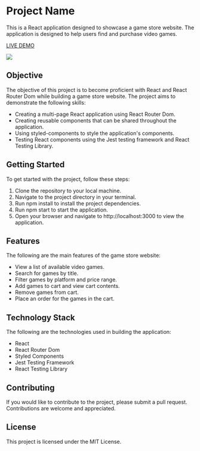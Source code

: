 # Project Name

This is a React application designed to showcase a game store website. The application is designed to help users find and purchase video games.

[LIVE DEMO](https://react-ecommerce-store.herokuapp.com/)

![](/src/assets/Store%20Page.png)

## Objective

The objective of this project is to become proficient with React and React Router Dom while building a game store website. The project aims to demonstrate the following skills:

- Creating a multi-page React application using React Router Dom.
- Creating reusable components that can be shared throughout the application.
- Using styled-components to style the application's components.
- Testing React components using the Jest testing framework and React Testing Library.

## Getting Started

To get started with the project, follow these steps:

1. Clone the repository to your local machine.
2. Navigate to the project directory in your terminal.
3. Run npm install to install the project dependencies.
4. Run npm start to start the application.
5. Open your browser and navigate to http://localhost:3000 to view the application.

## Features

The following are the main features of the game store website:

- View a list of available video games.
- Search for games by title.
- Filter games by platform and price range.
- Add games to cart and view cart contents.
- Remove games from cart.
- Place an order for the games in the cart.

## Technology Stack

The following are the technologies used in building the application:

- React
- React Router Dom
- Styled Components
- Jest Testing Framework
- React Testing Library

## Contributing

If you would like to contribute to the project, please submit a pull request. Contributions are welcome and appreciated.

## License

This project is licensed under the MIT License.

